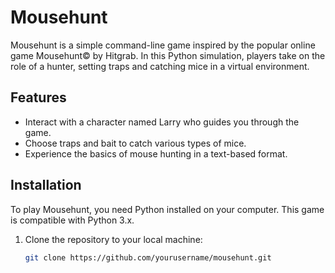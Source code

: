 # Mousehunt

Mousehunt is a simple command-line game inspired by the popular online game Mousehunt© by Hitgrab. In this Python simulation, players take on the role of a hunter, setting traps and catching mice in a virtual environment.

## Features

- Interact with a character named Larry who guides you through the game.
- Choose traps and bait to catch various types of mice.
- Experience the basics of mouse hunting in a text-based format.

## Installation

To play Mousehunt, you need Python installed on your computer. This game is compatible with Python 3.x.

1. Clone the repository to your local machine:
   ```bash
   git clone https://github.com/yourusername/mousehunt.git
